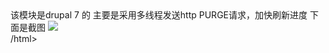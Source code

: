<html>
该模块是drupal 7 的 主要是采用多线程发送http PURGE请求，加快刷新进度
下面是截图
<img src="https://github.com/verycdn/purge/blob/master/79.png" />
<br>
/html>
